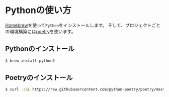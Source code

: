 # Pythonの使い方

[Homebrew](https://brew.sh)を使って``Python``をインストールします。
そして、プロジェクトごとの環境構築には[poetry](https://python-poetry.org/)を使います。


## Pythonのインストール

```bash
$ brew install python3
```

## Poetryのインストール

```bash
$ curl -sSL https://raw.githubusercontent.com/python-poetry/poetry/master/get-poetry.py | python -
```
